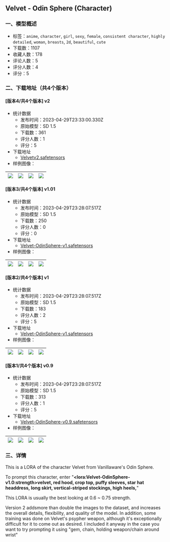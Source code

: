 ## Velvet - Odin Sphere (Character) 
### 一、模型概述

- 标签：`anime`, `character`, `girl`, `sexy`, `female`, `consistent character`, `highly detailed`, `woman`, `breasts`, `2d`, `beautiful`, `cute`
- 下载数：1107
- 收藏人数：178
- 评论人数：5
- 评分人数：4
- 评分：5

### 二、下载地址（共4个版本）

#### [版本4/共4个版本] v2

- 统计数据
  - 发布时间：2023-04-29T23:33:00.330Z
  - 原始模型：SD 1.5
  - 下载数：361
  - 评分人数：1
  - 评分：5
- 下载地址
  - [Velvetv2.safetensors](https://civitai.com/api/download/models/58491)
- 样例图像：

| <img src="https://image.civitai.com/xG1nkqKTMzGDvpLrqFT7WA/253cffef-f2c3-4710-2c1b-a5a19a21fb00/width=450/636807.jpeg" /> | <img src="https://image.civitai.com/xG1nkqKTMzGDvpLrqFT7WA/626dcbc5-39f0-458a-9f05-285b69e15700/width=450/636808.jpeg" /> | <img src="https://image.civitai.com/xG1nkqKTMzGDvpLrqFT7WA/ce2d520a-12e4-4f2b-4c32-7c1653515a00/width=450/636812.jpeg" /> | <img src="https://image.civitai.com/xG1nkqKTMzGDvpLrqFT7WA/59ebbbd5-655d-43ce-b380-7fe1f1f71000/width=450/636809.jpeg" /> |
| ---- | ---- | ---- | ---- |

#### [版本3/共4个版本] v1.01

- 统计数据
  - 发布时间：2023-04-29T23:28:07.517Z
  - 原始模型：SD 1.5
  - 下载数：250
  - 评分人数：0
  - 评分：0
- 下载地址
  - [Velvet-OdinSphere-v1.safetensors](https://civitai.com/api/download/models/20043)
- 样例图像：

| <img src="https://image.civitai.com/xG1nkqKTMzGDvpLrqFT7WA/f5acf9a2-8f39-4d10-5740-f228759ab800/width=450/211838.jpeg" /> | <img src="https://image.civitai.com/xG1nkqKTMzGDvpLrqFT7WA/e3269b45-7c6a-4a44-b720-b1c54c31ad00/width=450/211837.jpeg" /> | <img src="https://image.civitai.com/xG1nkqKTMzGDvpLrqFT7WA/e78eb3bb-80bf-4d44-6b5f-74caf8200c00/width=450/211836.jpeg" /> | <img src="https://image.civitai.com/xG1nkqKTMzGDvpLrqFT7WA/348a2fb1-5cde-4442-799c-84e868834c00/width=450/211835.jpeg" /> |
| ---- | ---- | ---- | ---- |

#### [版本2/共4个版本] v1

- 统计数据
  - 发布时间：2023-04-29T23:28:07.517Z
  - 原始模型：SD 1.5
  - 下载数：183
  - 评分人数：2
  - 评分：5
- 下载地址
  - [Velvet-OdinSphere-v1.safetensors](https://civitai.com/api/download/models/19154)
- 样例图像：

| <img src="https://image.civitai.com/xG1nkqKTMzGDvpLrqFT7WA/8eb3bba2-a8a4-450a-fd4a-cbf549130c00/width=450/200596.jpeg" /> | <img src="https://image.civitai.com/xG1nkqKTMzGDvpLrqFT7WA/f26e48e6-a22a-4bb3-b9f1-b1a4ac984700/width=450/200595.jpeg" /> | <img src="https://image.civitai.com/xG1nkqKTMzGDvpLrqFT7WA/500e18bb-c661-4a08-5064-392d4293ed00/width=450/200594.jpeg" /> | <img src="https://image.civitai.com/xG1nkqKTMzGDvpLrqFT7WA/986fa5d6-d217-4cbc-fcef-94814ee2d000/width=450/200593.jpeg" /> |
| ---- | ---- | ---- | ---- |

#### [版本1/共4个版本] v0.9

- 统计数据
  - 发布时间：2023-04-29T23:28:07.517Z
  - 原始模型：SD 1.5
  - 下载数：313
  - 评分人数：1
  - 评分：5
- 下载地址
  - [Velvet-OdinSphere-v0.9.safetensors](https://civitai.com/api/download/models/12941)
- 样例图像：

| <img src="https://image.civitai.com/xG1nkqKTMzGDvpLrqFT7WA/2ce8b819-c0d8-46bf-4359-4d2599559700/width=450/128040.jpeg" /> | <img src="https://image.civitai.com/xG1nkqKTMzGDvpLrqFT7WA/810ce576-aebc-4a8e-a529-069e553fae00/width=450/128052.jpeg" /> | <img src="https://image.civitai.com/xG1nkqKTMzGDvpLrqFT7WA/f19b7b18-1e02-4e34-3a6a-2d36e4bfa900/width=450/125010.jpeg" /> | <img src="https://image.civitai.com/xG1nkqKTMzGDvpLrqFT7WA/b366beed-640f-4329-1a0d-1fd6a6147b00/width=450/124914.jpeg" /> |
| ---- | ---- | ---- | ---- |


### 三、详情
<p>This is a LORA of the character Velvet from Vanillaware's Odin Sphere.</p><p>To prompt this character, enter "<strong>&lt;lora:Velvet-OdinSphere-v1.0:strength&gt;velvet, red hood, crop top, puffy sleeves, star hat headdress, long skirt, vertical-striped stockings, high heels,</strong>"</p><p>This LORA is usually the best looking at 0.6 ~ 0.75 strength.</p><p>Version 2 addsmore than double the images to the dataset, and increases the overall details, flexibility, and quality of the model. In addition, some training was done on Velvet's psypher weapon, although it's exceptionally difficult for it to come out as desired. I included it anyway in the case you want to try prompting it using "gem, chain, holding weapon/chain around wrist"</p><p></p>